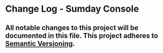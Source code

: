 # Change Log - Sumday Console
All notable changes to this project will be documented in this file.
This project adheres to [Semantic Versioning](http://semver.org/).
----
